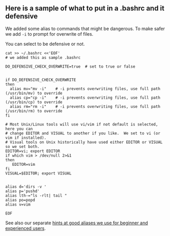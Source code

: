 ## Here is a sample of what to put in a .bashrc and it defensive

We added some alias to commands that might be dangerous.  To make safer we add `-i` to
prompt for overwrite of files.

You can select to be defensive or not.

```
cat >> ~/.bashrc <<'EOF'
# we added this as sample .bashrc

DO_DEFENSIVE_CHECK_OVERWRITE=true  # set to true or false


if DO_DEFENSIVE_CHECK_OVERWRITE
then
  alias mv="mv -i"    # -i prevents overwriting files, use full path (/usr/bin/mv) to override
  alias cp="cp -i"    # -i prevents overwriting files, use full path (/usr/bin/cp) to override
  alias rm="rm -i"    # -i prevents overwriting files, use full path (/usr/bin/rm) to override
fi

# Most Unix/Linux tools will use vi/vim if not default is selected, here you can
# change EDITOR and VISUAL to another if you like.  We set to vi (or vim if installed).
# Visual tools on Unix historically have used either EDITOR or VISUAL so we set both.
EDITOR=vi; export EDITOR
if which vim > /dev/null 2>&1
then
   EDITOR=vim
fi
VISUAL=$EDITOR; export VISUAL


alias d='dirs -v '
alias p='pushd'
alias lth-="ls -rlt| tail "
alias po=popd
alias v=vim

EOF
```

See also our separate [hints at good aliases we use for beginner and experienced users](../../aliases/bashrc/dot_bashrc.txt).


